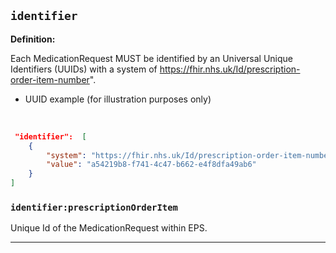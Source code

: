 ## `identifier`

<b>Definition:</b><br>  

Each MedicationRequest MUST be identified by an Universal Unique Identifiers (UUIDs) with a system of https://fhir.nhs.uk/Id/prescription-order-item-number".

- UUID example (for illustration purposes only)

<br>

```json
 "identifier":  [
    {
        "system": "https://fhir.nhs.uk/Id/prescription-order-item-number",
        "value": "a54219b8-f741-4c47-b662-e4f8dfa49ab6"
    }
]
```

### `identifier:prescriptionOrderItem`

Unique Id of the MedicationRequest within EPS.

---
